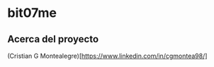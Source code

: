 # bit07me

## Acerca del proyecto

(Cristian G Montealegre)[https://www.linkedin.com/in/cgmontea98/]

